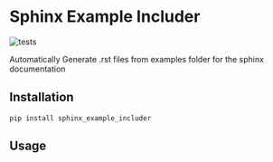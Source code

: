 # Sphinx Example Includer

![tests](../../actions/workflows/python-package.yml/badge.svg)


Automatically Generate .rst files from examples folder for the sphinx documentation


## Installation
```commandline
pip install sphinx_example_includer
```

## Usage